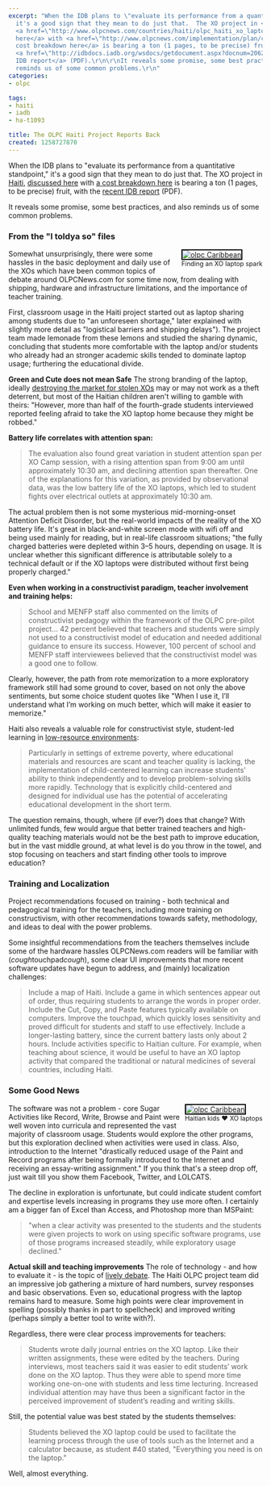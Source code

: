 ```yaml
---
excerpt: "When the IDB plans to \"evaluate its performance from a quantitative standpoint,\"
  it's a good sign that they mean to do just that.  The XO project in <a href=\"\">Haiti</a>,
  <a href=\"http://www.olpcnews.com/countries/haiti/olpc_haiti_xo_laptop_abject_poverty.html\">discussed
  here</a> with <a href=\"http://www.olpcnews.com/implementation/plan/cost_of_olpc_in_haiti.html\">a
  cost breakdown here</a> is bearing a ton (1 pages, to be precise) fruit, with the
  <a href=\"http://idbdocs.iadb.org/wsdocs/getdocument.aspx?docnum=2062678\">recent
  IDB report</a> (PDF).\r\n\r\nIt reveals some promise, some best practices, and also
  reminds us of some common problems.\r\n"
categories:
- olpc

tags:
- haiti
- iadb
- ha-t1093

title: The OLPC Haiti Project Reports Back
created: 1258727870
---
```

When the IDB plans to "evaluate its performance from a quantitative standpoint," it's a good sign that they mean to do just that.  The XO project in <a href="">Haiti</a>, <a href="http://www.olpcnews.com/countries/haiti/olpc_haiti_xo_laptop_abject_poverty.html">discussed here</a> with <a href="http://www.olpcnews.com/implementation/plan/cost_of_olpc_in_haiti.html">a cost breakdown here</a> is bearing a ton (1 pages, to be precise) fruit, with the <a href="http://idbdocs.iadb.org/wsdocs/getdocument.aspx?docnum=2062678">recent IDB report</a> (PDF).

It reveals some promise, some best practices, and also reminds us of some common problems.
<!--break-->
<h3>From the "I toldya so" files</h3>
<div style="float: right; margin-left: 10px; margin-bottom: 10px;"><a href="http://www.waveplace.com/mu/waveplace/item/tp38"><img src="http://www.olpcnews.com/images/olpc-carrib.jpg" alt="olpc Caribbean" style="border: 2px solid rgb(0, 0, 0);"></a><br><span style="font-size: 0.9em; margin-top: 0px;">Finding an XO laptop spark</span></div>Somewhat unsurprisingly, there were some hassles in the basic deployment and daily use of the XOs which have been common topics of debate around OLPCNews.com for some time now, from dealing with shipping, hardware and infrastructure limitations, and the importance of teacher training.

First, classroom usage in the Haiti project started out as laptop sharing among students due to "an unforeseen shortage," later explained with slightly more detail as "logistical barriers and shipping delays").  The project team made lemonade from these lemons and studied the sharing dynamic, concluding that students more comfortable with the laptop and/or students who already had an  stronger academic skills tended to dominate laptop usage; furthering the educational divide.

<strong>Green and Cute does not mean Safe</strong>
The strong branding of the laptop, ideally <a href="http://www.olpctalks.com/nicholas_negroponte/negroponte_ted_speech.html">destroying the market for stolen XOs</a> may or may not work as a theft deterrent, but most of the Haitian children aren't willing to gamble with theirs: "However, more than half of the fourth-grade students interviewed reported feeling afraid to take the XO laptop home because they might be robbed."

<strong>Battery life correlates with attention span: </strong>
<blockquote>The evaluation also found great variation in student attention span per XO Camp session, with a rising attention span from 9:00 am until approximately 10:30 am, and declining attention span thereafter. One of the explanations for this variation, as
provided by observational data, was the low battery life of the XO laptops, which led to student fights over electrical outlets at approximately 10:30 am.</blockquote>

The actual problem then is not some mysterious mid-morning-onset Attention Deficit Disorder, but the real-world impacts of the reality of the XO battery life.  It's great in black-and-white screen mode with wifi off and being used mainly for reading, but in real-life classroom situations; "the fully charged batteries were depleted within 3–5 hours, depending on usage. It is unclear whether this significant difference is attributable solely to a technical default or if the XO laptops were distributed without first being properly charged."

<strong>Even when working in a constructivist paradigm, teacher involvement and training helps:</strong>

<blockquote>School and MENFP staff also commented on the limits of constructivist pedagogy within the framework of the OLPC pre-pilot project... 42 percent believed that teachers and students were simply not used to a constructivist model of education and needed additional guidance to ensure its success. However, 100 percent of school and MENFP staff interviewees believed that the constructivist model was a good one to follow.</blockquote>

Clearly, however, the path from rote memorization to a more exploratory framework still had some ground to cover, based on not only the above sentiments, but some choice student quotes like "When I use it, I’ll understand what I’m working on much better, which will make it easier to memorize."

Haiti also reveals a valuable role for constructivist style, student-led learning in <a href="http://www.olpcnews.com/countries/haiti/olpc_haiti_xo_laptop_abject_poverty.html">low-resource environments</a>:

<blockquote>Particularly in settings  of extreme poverty, where
educational materials and resources are scant and teacher quality is lacking, the implementation of child-centered learning can increase students’ ability to think independently and to develop problem-solving skills more rapidly. Technology that is explicitly child-centered and designed for individual use has the potential of accelerating educational development in the short term.</blockquote>

The question remains, though, where (if ever?) does that change?  With unlimited funds, few would argue that better trained teachers and high-quality teaching materials would not be the best path to improve education, but in the vast middle ground, at what level is do you throw in the towel, and stop focusing on teachers and start finding other tools to improve education? 

<h3>Training and Localization</h3>
Project recommendations focused on training - both technical and pedagogical training for the teachers, including more training on constructivism, with other recommendations towards safety, methodology, and ideas to deal with the power problems.

Some insightful recommendations from the teachers themselves include some of the hardware hassles OLPCNews.com readers will be familiar with (*cough*touchpad*cough*), some clear UI improvements that more recent software updates have begun to address, and (mainly) localization challenges:

<blockquote>
Include a map of Haiti.
Include a game in which sentences appear out of order, thus requiring students to arrange the words in proper order. 
Include the Cut, Copy, and Paste features typically available on computers.
Improve the touchpad, which quickly loses sensitivity and proved difficult for students and staff to use effectively.
Include a longer-lasting battery, since the current battery lasts only about 2 hours.
Include activities specific to Haitian culture. For example, when teaching about science, it would be useful to have an XO laptop activity that compared the traditional or natural medicines of several countries, including Haiti.</blockquote>

<H3>Some Good News</h3>
<div style="float: right; margin-left: 10px; margin-bottom: 10px;"><a href="http://www.waveplace.com/mu/waveplace/item/tp2"><img src="http://www.olpcnews.com/images/carrib-olpc.jpg" alt="olpc Caribbean" style="border: 2px solid rgb(0, 0, 0);"></a><br><span style="font-size: 0.9em; margin-top: 0px;">Haitian kids ♥ XO laptops</span></div>The software was not a problem - core Sugar Activities like Record, Write, Browse and Paint were well woven into curricula and represented the vast majority of classroom usage.  Students would explore the other programs, but this exploration declined when activities were used in class.  Also, introduction to the Internet "drastically reduced usage of the Paint and Record programs after being formally introduced to the Internet and receiving an essay-writing assignment."  If you think that's a steep drop off, just wait till you show them Facebook, Twitter, and LOLCATS.

The decline in exploration is unfortunate, but could indicate student comfort and expertise levels increasing in programs they use more often.  I certainly am a bigger fan of Excel than Access, and Photoshop more than MSPaint:

<blockquote>"when a clear activity was presented to the students and the students were given projects to work on using specific software programs, use of those programs increased steadily, while exploratory usage declined."</blockquote>

<Strong>Actual skill and teaching improvements</strong>
The role of technology - and how to evaluate it - is the topic of <a href="http://edutechdebate.org/">lively debate</a>.  The Haiti OLPC project team did an impressive job gathering a mixture of hard numbers, survey responses and basic observations.  Even so, educational progress with the laptop remains hard to measure.  Some high points were clear  improvement in spelling (possibly thanks in part to spellcheck) and improved writing (perhaps simply a better tool to write with?).

Regardless, there were clear process improvements for teachers:

<blockquote>Students wrote daily journal entries on the XO laptop. Like their written assignments, these were edited by the teachers. During interviews, most teachers said it was easier to edit students’ work done on the XO laptop. Thus they were able to spend more time working one-on-one with students and less time lecturing. Increased individual attention may have thus been a significant factor in the perceived improvement of student’s reading and writing skills.</blockquote>

Still, the potential value was best stated by the students themselves:

<blockquote>Students believed the XO laptop could be used to facilitate the learning process through the use of tools such as the Internet and a calculator because, as student #40 stated, "Everything you need is on the laptop." </blockquote>

Well, almost everything.
